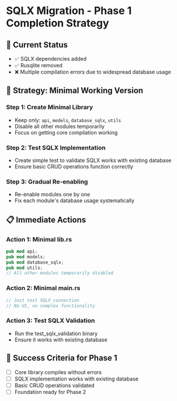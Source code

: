 # SQLX Migration - Phase 1 Completion Strategy

## 🎯 Current Status
- ✅ SQLX dependencies added
- ✅ Rusqlite removed
- ❌ Multiple compilation errors due to widespread database usage

## 🔧 Strategy: Minimal Working Version

### **Step 1: Create Minimal Library**
- Keep only: `api`, `models`, `database_sqlx`, `utils`
- Disable all other modules temporarily
- Focus on getting core compilation working

### **Step 2: Test SQLX Implementation**
- Create simple test to validate SQLX works with existing database
- Ensure basic CRUD operations function correctly

### **Step 3: Gradual Re-enabling**
- Re-enable modules one by one
- Fix each module's database usage systematically

## 📋 Immediate Actions

### **Action 1: Minimal lib.rs**
```rust
pub mod api;
pub mod models;
pub mod database_sqlx;
pub mod utils;
// All other modules temporarily disabled
```

### **Action 2: Minimal main.rs**
```rust
// Just test SQLX connection
// No UI, no complex functionality
```

### **Action 3: Test SQLX Validation**
- Run the test_sqlx_validation binary
- Ensure it works with existing database

## 🎯 Success Criteria for Phase 1
- [ ] Core library compiles without errors
- [ ] SQLX implementation works with existing database
- [ ] Basic CRUD operations validated
- [ ] Foundation ready for Phase 2
